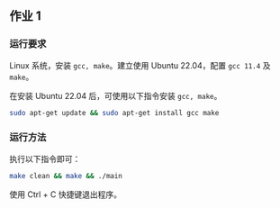 ## 作业 1

### 运行要求

Linux 系统，安装 `gcc, make`。建立使用 Ubuntu 22.04，配置 `gcc 11.4` 及 `make`。

在安装 Ubuntu 22.04 后，可使用以下指令安装 `gcc, make`。

```bash
sudo apt-get update && sudo apt-get install gcc make
```

### 运行方法

执行以下指令即可：

```bash
make clean && make && ./main
```

使用 Ctrl + C 快捷键退出程序。